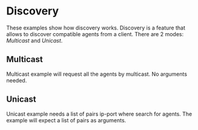# Discovery
These examples show how discovery works.
Discovery is a feature that allows to discover compatible agents from a client.
There are 2 modes: *Multicast* and *Unicast*.

## Multicast
Multicast example will request all the agents by multicast.
No arguments needed.

## Unicast
Unicast example needs a list of pairs ip-port where search for agents.
The example will expect a list of pairs as arguments.
